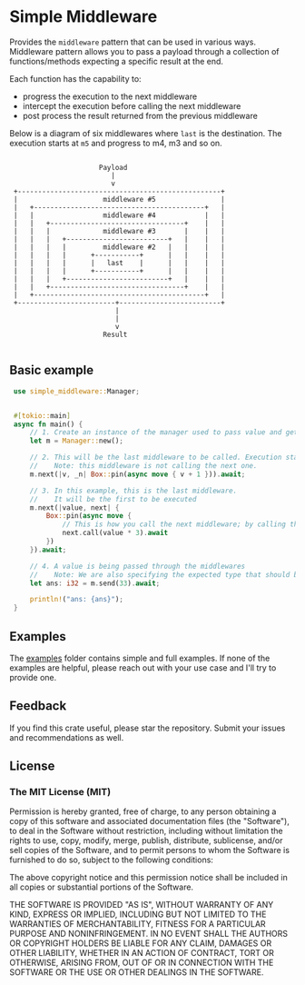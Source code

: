 # Simple Middleware

 Provides the `middleware` pattern that can be used in various ways.
 Middleware pattern allows you to pass a payload through a collection of functions/methods
 expecting a specific result at the end.

 Each function has the capability to:

- progress the execution to the next middleware
- intercept the execution before calling the next middleware
- post process the result returned from the previous middleware

 Below is a diagram of six middlewares where `last` is the destination.
 The execution starts at `m5` and progress to m4, m3 and so on.

```not_rust

                      Payload                        
                         |                           
                         v                           
 +--------------------------------------------------+
 |                     middleware #5                |
 |   +------------------------------------------+   |
 |   |                 middleware #4            |   |
 |   |   +---------------------------------+    |   |
 |   |   |             middleware #3       |    |   |
 |   |   |   +-------------------------+   |    |   |
 |   |   |   |         middleware #2   |   |    |   |
 |   |   |   |      +-----------+      |   |    |   |
 |   |   |   |      |   last    |      |   |    |   |
 |   |   |   |      +-----------+      |   |    |   |
 |   |   |   +-------------------------+   |    |   |
 |   |   +---------------------------------+    |   |
 |   +------------------------------------------+   |
 +------------------------+-------------------------+
                          |                          
                          |                          
                          v                          
                       Result                        
                             
```

## Basic example

```rust
 use simple_middleware::Manager;


 #[tokio::main]
 async fn main() {
     // 1. Create an instance of the manager used to pass value and get result from the middlewares
     let m = Manager::new();

     // 2. This will be the last middleware to be called. Execution starts from the last middleware added to the collection.
     //    Note: this middleware is not calling the next one.
     m.next(|v, _n| Box::pin(async move { v + 1 })).await;

     // 3. In this example, this is the last middleware.
     //    It will be the first to be executed
     m.next(|value, next| {
         Box::pin(async move {
             // This is how you call the next middleware; by calling the `call` method on `next`
             next.call(value * 3).await
         })
     }).await;

     // 4. A value is being passed through the middlewares
     //    Note: We are also specifying the expected type that should be returned
     let ans: i32 = m.send(33).await;

     println!("ans: {ans}");
 }
```

## Examples

The [examples](https://github.com/shiftrightonce/simple-middleware/tree/main/examples) folder contains simple and full examples. If none of the examples are helpful,
please reach out with your use case and I'll  try to provide one.

## Feedback

If you find this crate useful, please star the repository. Submit your issues and recommendations as well.

## License

### The MIT License (MIT)

Permission is hereby granted, free of charge, to any person obtaining a copy of this software and associated documentation files (the "Software"), to deal in the Software without restriction, including without limitation the rights to use, copy, modify, merge, publish, distribute, sublicense, and/or sell copies of the Software, and to permit persons to whom the Software is furnished to do so, subject to the following conditions:

The above copyright notice and this permission notice shall be included in all copies or substantial portions of the Software.

THE SOFTWARE IS PROVIDED "AS IS", WITHOUT WARRANTY OF ANY KIND, EXPRESS OR IMPLIED, INCLUDING BUT NOT LIMITED TO THE WARRANTIES OF MERCHANTABILITY, FITNESS FOR A PARTICULAR PURPOSE AND NONINFRINGEMENT. IN NO EVENT SHALL THE AUTHORS OR COPYRIGHT HOLDERS BE LIABLE FOR ANY CLAIM, DAMAGES OR OTHER LIABILITY, WHETHER IN AN ACTION OF CONTRACT, TORT OR OTHERWISE, ARISING FROM, OUT OF OR IN CONNECTION WITH THE SOFTWARE OR THE USE OR OTHER DEALINGS IN THE SOFTWARE.